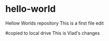 # hello-world
Hellow Worlds repository
This is a first file edit

#copied to local drive
This is Vlad's changes